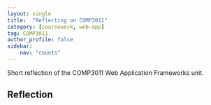 ```yaml
---
layout: single
title:  "Reflecting on COMP3011"
category: [coursework, web-app]
tag: COMP3011
author_profile: false
sidebar:
    nav: "counts"
---
```


Short reflection of the COMP3011 Web Application Frameworks unit.

## Reflection

